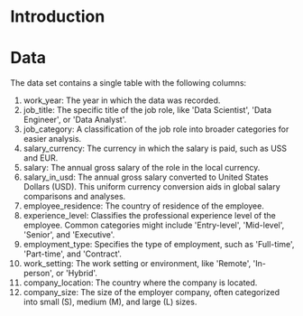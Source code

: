 # Introduction
# Data
The data set contains a single table with the following columns:

1. work_year: The year in which the data was recorded.
2. job_title: The specific title of the job role, like 'Data Scientist', 'Data Engineer', or 'Data Analyst'.
3. job_category: A classification of the job role into broader categories for easier analysis.
4. salary_currency: The currency in which the salary is paid, such as USS and EUR.
5. salary: The annual gross salary of the role in the local currency.
6. salary_in_usd: The annual gross salary converted to United States Dollars (USD). This uniform currency conversion aids in global salary comparisons and analyses.
7. employee_residence: The country of residence of the employee.
8. experience_level: Classifies the professional experience level of the employee. Common categories might include 'Entry-level', 'Mid-level', 'Senior', and 'Executive'.
9. employment_type: Specifies the type of employment, such as 'Full-time', 'Part-time', and 'Contract'.
10. work_setting: The work setting or environment, like 'Remote', 'In-person', or 'Hybrid'.
11. company_location: The country where the company is located.
12. company_size: The size of the employer company, often categorized into small (S), medium (M), and large (L) sizes.

